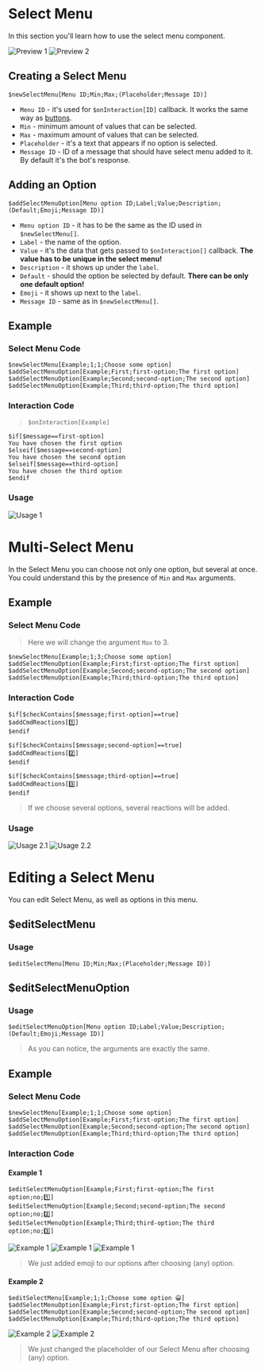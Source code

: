 # Select Menu
In this section you'll learn how to use the select menu component.

![Preview 1](https://user-images.githubusercontent.com/70456337/194143249-eb32bed6-5fc9-4d7b-b88c-65b37dfcbfc9.png)
![Preview 2](https://user-images.githubusercontent.com/70456337/194143111-bf128046-3428-4226-840d-9ea4b0569677.png)

## Creating a Select Menu
```
$newSelectMenu[Menu ID;Min;Max;(Placeholder;Message ID)]
```
- `Menu ID` - it's used for `$onInteraction[ID]` callback. It works the same way as [buttons](../buttons/aboutButtons.md).
- `Min` - minimum amount of values that can be selected.
- `Max` - maximum amount of values that can be selected.
- `Placeholder` - it's a text that appears if no option is selected.
- `Message ID` - ID of a message that should have select menu added to it. By default it's the bot's response.

## Adding an Option
```
$addSelectMenuOption[Menu option ID;Label;Value;Description;(Default;Emoji;Message ID)]
```
- `Menu option ID` - it has to be the same as the ID used in `$newSelectMenu[]`.
- `Label` - the name of the option.
- `Value` - it's the data that gets passed to `$onInteraction[]` callback. **The value has to be unique in the select menu!**
- `Description` - it shows up under the `label`.
- `Default` - should the option be selected by default. **There can be only one default option!**
- `Emoji` - it shows up next to the `label`.
- `Message ID` - same as in `$newSelectMenu[]`.

## Example
### Select Menu Code
```
$newSelectMenu[Example;1;1;Choose some option]
$addSelectMenuOption[Example;First;first-option;The first option]
$addSelectMenuOption[Example;Second;second-option;The second option]
$addSelectMenuOption[Example;Third;third-option;The third option]
```
### Interaction Code
> `$onInteraction[Example]`
```
$if[$message==first-option]
You have chosen the first option
$elseif[$message==second-option]
You have chosen the second option
$elseif[$message==third-option]
You have chosen the third option
$endif
```
### Usage
![Usage 1](https://user-images.githubusercontent.com/70456337/194143799-a48e72cb-5947-4657-99d3-d4bafaef5eb5.png)
# Multi-Select Menu
In the Select Menu you can choose not only one option, but several at once.
You could understand this by the presence of `Min` and `Max` arguments.

## Example
### Select Menu Code
> Here we will change the argument `Max` to 3.
```
$newSelectMenu[Example;1;3;Choose some option]
$addSelectMenuOption[Example;First;first-option;The first option]
$addSelectMenuOption[Example;Second;second-option;The second option]
$addSelectMenuOption[Example;Third;third-option;The third option]
```
### Interaction Code
```
$if[$checkContains[$message;first-option]==true]
$addCmdReactions[1️⃣]
$endif

$if[$checkContains[$message;second-option]==true]
$addCmdReactions[2️⃣]
$endif

$if[$checkContains[$message;third-option]==true]
$addCmdReactions[3️⃣]
$endif
```
> If we choose several options, several reactions will be added.
### Usage
![Usage 2.1](https://user-images.githubusercontent.com/70456337/194145414-33fa645f-c3ac-4105-95d9-4edc89fcfae5.png)
![Usage 2.2](https://user-images.githubusercontent.com/70456337/194145159-6c2996f1-7dbc-4fa3-90e0-9a0b8f5c2d9e.png)

# Editing a Select Menu
You can edit Select Menu, as well as options in this menu.
## $editSelectMenu
### Usage
```
$editSelectMenu[Menu ID;Min;Max;(Placeholder;Message ID)]
```
## $editSelectMenuOption
### Usage
```
$editSelectMenuOption[Menu option ID;Label;Value;Description;(Default;Emoji;Message ID)]
```

> As you can notice, the arguments are exactly the same.

## Example
### Select Menu Code
```
$newSelectMenu[Example;1;1;Choose some option]
$addSelectMenuOption[Example;First;first-option;The first option]
$addSelectMenuOption[Example;Second;second-option;The second option]
$addSelectMenuOption[Example;Third;third-option;The third option]
```
### Interaction Code
#### Example 1
```
$editSelectMenuOption[Example;First;first-option;The first option;no;1️⃣]
$editSelectMenuOption[Example;Second;second-option;The second option;no;2️⃣]
$editSelectMenuOption[Example;Third;third-option;The third option;no;3️⃣]
```
![Example 1](https://user-images.githubusercontent.com/70456337/194148923-a25962f8-544d-4744-8a5c-876d9455eaa3.png)
![Example 1](https://user-images.githubusercontent.com/70456337/194149283-42724349-84d1-4d70-b8e6-d4b58e8c365f.png)
![Example 1](https://user-images.githubusercontent.com/70456337/194149485-750c15e8-2a3c-46d0-857b-493178b9468c.png)
> We just added emoji to our options after choosing (any) option.
#### Example 2
```
$editSelectMenu[Example;1;1;Choose some option 😀]
$addSelectMenuOption[Example;First;first-option;The first option]
$addSelectMenuOption[Example;Second;second-option;The second option]
$addSelectMenuOption[Example;Third;third-option;The third option]
```
![Example 2](https://user-images.githubusercontent.com/70456337/194151805-879cca9b-e970-4e32-bd70-fb5f9010fd97.png)
![Example 2](https://user-images.githubusercontent.com/70456337/194151852-70c8d754-e6cd-4269-982c-af03c6c3ba3c.png)
> We just changed the placeholder of our Select Menu after choosing (any) option.
